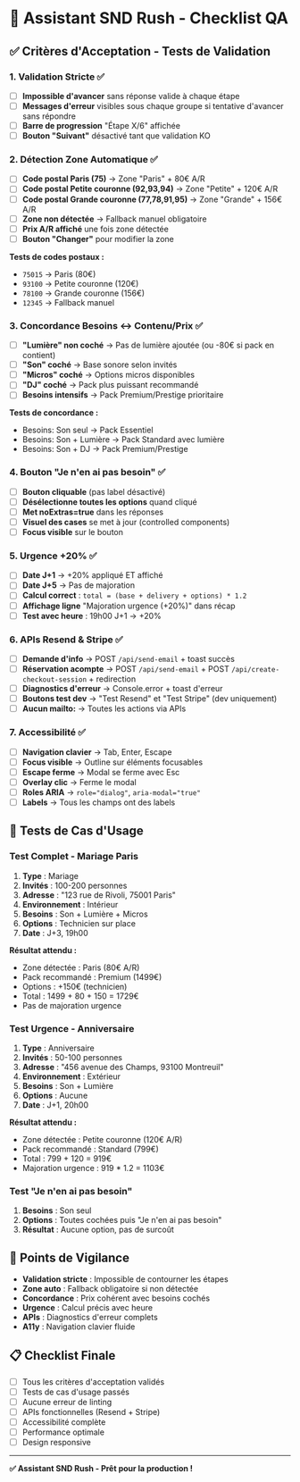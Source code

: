 # 🧪 Assistant SND Rush - Checklist QA

## ✅ Critères d'Acceptation - Tests de Validation

### 1. **Validation Stricte** ✅
- [ ] **Impossible d'avancer** sans réponse valide à chaque étape
- [ ] **Messages d'erreur** visibles sous chaque groupe si tentative d'avancer sans répondre
- [ ] **Barre de progression** "Étape X/6" affichée
- [ ] **Bouton "Suivant"** désactivé tant que validation KO

### 2. **Détection Zone Automatique** ✅
- [ ] **Code postal Paris (75)** → Zone "Paris" + 80€ A/R
- [ ] **Code postal Petite couronne (92,93,94)** → Zone "Petite" + 120€ A/R  
- [ ] **Code postal Grande couronne (77,78,91,95)** → Zone "Grande" + 156€ A/R
- [ ] **Zone non détectée** → Fallback manuel obligatoire
- [ ] **Prix A/R affiché** une fois zone détectée
- [ ] **Bouton "Changer"** pour modifier la zone

**Tests de codes postaux :**
- `75015` → Paris (80€)
- `93100` → Petite couronne (120€) 
- `78100` → Grande couronne (156€)
- `12345` → Fallback manuel

### 3. **Concordance Besoins ↔ Contenu/Prix** ✅
- [ ] **"Lumière" non coché** → Pas de lumière ajoutée (ou -80€ si pack en contient)
- [ ] **"Son" coché** → Base sonore selon invités
- [ ] **"Micros" coché** → Options micros disponibles
- [ ] **"DJ" coché** → Pack plus puissant recommandé
- [ ] **Besoins intensifs** → Pack Premium/Prestige prioritaire

**Tests de concordance :**
- Besoins: Son seul → Pack Essentiel
- Besoins: Son + Lumière → Pack Standard avec lumière
- Besoins: Son + DJ → Pack Premium/Prestige

### 4. **Bouton "Je n'en ai pas besoin"** ✅
- [ ] **Bouton cliquable** (pas label désactivé)
- [ ] **Désélectionne toutes les options** quand cliqué
- [ ] **Met noExtras=true** dans les réponses
- [ ] **Visuel des cases** se met à jour (controlled components)
- [ ] **Focus visible** sur le bouton

### 5. **Urgence +20%** ✅
- [ ] **Date J+1** → +20% appliqué ET affiché
- [ ] **Date J+5** → Pas de majoration
- [ ] **Calcul correct** : `total = (base + delivery + options) * 1.2`
- [ ] **Affichage ligne** "Majoration urgence (+20%)" dans récap
- [ ] **Test avec heure** : 19h00 J+1 → +20%

### 6. **APIs Resend & Stripe** ✅
- [ ] **Demande d'info** → POST `/api/send-email` + toast succès
- [ ] **Réservation acompte** → POST `/api/send-email` + POST `/api/create-checkout-session` + redirection
- [ ] **Diagnostics d'erreur** → Console.error + toast d'erreur
- [ ] **Boutons test dev** → "Test Resend" et "Test Stripe" (dev uniquement)
- [ ] **Aucun mailto:** → Toutes les actions via APIs

### 7. **Accessibilité** ✅
- [ ] **Navigation clavier** → Tab, Enter, Escape
- [ ] **Focus visible** → Outline sur éléments focusables
- [ ] **Escape ferme** → Modal se ferme avec Esc
- [ ] **Overlay clic** → Ferme le modal
- [ ] **Roles ARIA** → `role="dialog"`, `aria-modal="true"`
- [ ] **Labels** → Tous les champs ont des labels

## 🧪 **Tests de Cas d'Usage**

### **Test Complet - Mariage Paris**
1. **Type** : Mariage
2. **Invités** : 100-200 personnes  
3. **Adresse** : "123 rue de Rivoli, 75001 Paris"
4. **Environnement** : Intérieur
5. **Besoins** : Son + Lumière + Micros
6. **Options** : Technicien sur place
7. **Date** : J+3, 19h00

**Résultat attendu :**
- Zone détectée : Paris (80€ A/R)
- Pack recommandé : Premium (1499€)
- Options : +150€ (technicien)
- Total : 1499 + 80 + 150 = 1729€
- Pas de majoration urgence

### **Test Urgence - Anniversaire**
1. **Type** : Anniversaire
2. **Invités** : 50-100 personnes
3. **Adresse** : "456 avenue des Champs, 93100 Montreuil"  
4. **Environnement** : Extérieur
5. **Besoins** : Son + Lumière
6. **Options** : Aucune
7. **Date** : J+1, 20h00

**Résultat attendu :**
- Zone détectée : Petite couronne (120€ A/R)
- Pack recommandé : Standard (799€)
- Total : 799 + 120 = 919€
- Majoration urgence : 919 * 1.2 = 1103€

### **Test "Je n'en ai pas besoin"**
1. **Besoins** : Son seul
2. **Options** : Toutes cochées puis "Je n'en ai pas besoin"
3. **Résultat** : Aucune option, pas de surcoût

## 🚨 **Points de Vigilance**

- **Validation stricte** : Impossible de contourner les étapes
- **Zone auto** : Fallback obligatoire si non détectée  
- **Concordance** : Prix cohérent avec besoins cochés
- **Urgence** : Calcul précis avec heure
- **APIs** : Diagnostics d'erreur complets
- **A11y** : Navigation clavier fluide

## 📋 **Checklist Finale**

- [ ] Tous les critères d'acceptation validés
- [ ] Tests de cas d'usage passés
- [ ] Aucune erreur de linting
- [ ] APIs fonctionnelles (Resend + Stripe)
- [ ] Accessibilité complète
- [ ] Performance optimale
- [ ] Design responsive

---

**✅ Assistant SND Rush - Prêt pour la production !**
